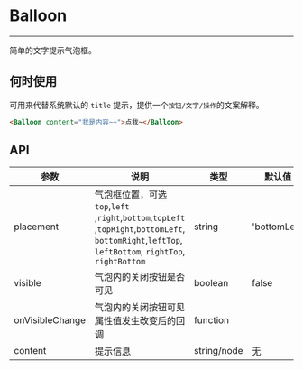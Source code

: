 # Balloon

---

简单的文字提示气泡框。

## 何时使用


可用来代替系统默认的 `title` 提示，提供一个`按钮/文字/操作`的文案解释。

```html
<Balloon content="我是内容~~">点我~</Balloon>
```

## API

| 参数      | 说明                                     | 类型       | 默认值 |
|-----------|------------------------------------------|------------|--------|
| placement | 气泡框位置，可选 `top`,`left` ,`right`,`bottom`,`topLeft` ,`topRight`,`bottomLeft`, `bottomRight`,`leftTop`, `leftBottom`, `rightTop`, `rightBottom` |string|'bottomLeft'|
| visible     | 气泡内的关闭按钮是否可见    |  boolean | false     |
| onVisibleChange     | 气泡内的关闭按钮可见属性值发生改变后的回调                              | function |     |
| content     | 提示信息                           | string/node | 无     |
